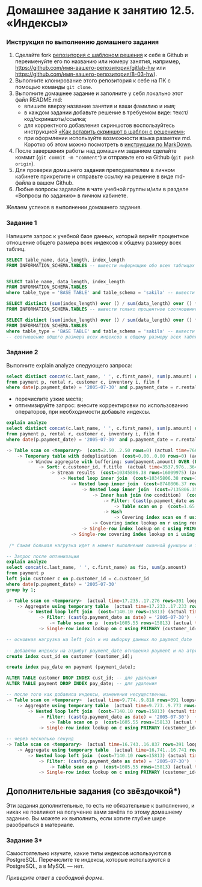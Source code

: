 # Домашнее задание к занятию 12.5. «Индексы»

### Инструкция по выполнению домашнего задания

1. Сделайте fork [репозитория c шаблоном решения](https://github.com/netology-code/sys-pattern-homework) к себе в Github и переименуйте его по названию или номеру занятия, например, https://github.com/имя-вашего-репозитория/gitlab-hw или https://github.com/имя-вашего-репозитория/8-03-hw).
2. Выполните клонирование этого репозитория к себе на ПК с помощью команды `git clone`.
3. Выполните домашнее задание и заполните у себя локально этот файл README.md:
   - впишите вверху название занятия и ваши фамилию и имя;
   - в каждом задании добавьте решение в требуемом виде: текст/код/скриншоты/ссылка;
   - для корректного добавления скриншотов воспользуйтесь инструкцией [«Как вставить скриншот в шаблон с решением»](https://github.com/netology-code/sys-pattern-homework/blob/main/screen-instruction.md);
   - при оформлении используйте возможности языка разметки md. Коротко об этом можно посмотреть в [инструкции по MarkDown](https://github.com/netology-code/sys-pattern-homework/blob/main/md-instruction.md).
4. После завершения работы над домашним заданием сделайте коммит (`git commit -m "comment"`) и отправьте его на Github (`git push origin`).
5. Для проверки домашнего задания преподавателем в личном кабинете прикрепите и отправьте ссылку на решение в виде md-файла в вашем Github.
6. Любые вопросы задавайте в чате учебной группы и/или в разделе «Вопросы по заданию» в личном кабинете.

Желаем успехов в выполнении домашнего задания.

### Задание 1

Напишите запрос к учебной базе данных, который вернёт процентное отношение общего размера всех индексов к общему размеру всех таблиц.

```sql
SELECT table_name, data_length, index_length
FROM INFORMATION_SCHEMA.TABLES -- вывести информацию обо всех таблицах в рамках БД


SELECT table_name, data_length, index_length
FROM INFORMATION_SCHEMA.TABLES
where table_type = 'BASE TABLE' and table_schema = 'sakila' -- вывести таблицы только БД sakila

SELECT distinct (sum(index_length) over () / sum(data_length) over () * 100) as percent_all
FROM INFORMATION_SCHEMA.TABLES -- вывести только процентное соотношение общего размера всех индексов к общему размеру всех таблиц

SELECT distinct (sum(index_length) over () / sum(data_length) over () * 100) as percent_all
FROM INFORMATION_SCHEMA.TABLES
where table_type = 'BASE TABLE' and table_schema = 'sakila' -- вывести только процентное 
-- соотношение общего размера всех индексов к общему размеру всех таблиц в БД sakila 

```

### Задание 2

Выполните explain analyze следующего запроса:
```sql
select distinct concat(c.last_name, ' ', c.first_name), sum(p.amount) over (partition by c.customer_id, f.title)
from payment p, rental r, customer c, inventory i, film f
where date(p.payment_date) = '2005-07-30' and p.payment_date = r.rental_date and r.customer_id = c.customer_id and i.inventory_id = r.inventory_id
```
- перечислите узкие места;
- оптимизируйте запрос: внесите корректировки по использованию операторов, при необходимости добавьте индексы.
```sql 
explain analyze
select distinct concat(c.last_name, ' ', c.first_name), sum(p.amount) over (partition by c.customer_id, f.title)
from payment p, rental r, customer c, inventory i, film f
where date(p.payment_date) = '2005-07-30' and p.payment_date = r.rental_date and r.customer_id = c.customer_id and i.inventory_id = r.inventory_id

-> Table scan on <temporary>  (cost=2.50..2.50 rows=0) (actual time=7668.709..7668.753 rows=391 loops=1)
    -> Temporary table with deduplication  (cost=0.00..0.00 rows=0) (actual time=7668.706..7668.706 rows=391 loops=1)
        -> Window aggregate with buffering: sum(payment.amount) OVER (PARTITION BY c.customer_id,f.title )   (actual time=3538.013..7402.202 rows=642000 loops=1)
            -> Sort: c.customer_id, f.title  (actual time=3537.976..3648.338 rows=642000 loops=1)
                -> Stream results  (cost=10345806.38 rows=16009975) (actual time=2.539..2714.691 rows=642000 loops=1)
                    -> Nested loop inner join  (cost=10345806.38 rows=16009975) (actual time=2.524..2262.546 rows=642000 loops=1)
                        -> Nested loop inner join  (cost=8740806.37 rows=16009975) (actual time=2.309..2004.931 rows=642000 loops=1)
                            -> Nested loop inner join  (cost=7135806.35 rows=16009975) (actual time=2.186..1737.070 rows=642000 loops=1)
                                -> Inner hash join (no condition)  (cost=1581474.80 rows=15813000) (actual time=1.849..93.524 rows=634000 loops=1)
                                    -> Filter: (cast(p.payment_date as date) = '2005-07-30')  (cost=1.65 rows=15813) (actual time=0.273..14.358 rows=634 loops=1)
                                        -> Table scan on p  (cost=1.65 rows=15813) (actual time=0.259..11.213 rows=16044 loops=1)
                                    -> Hash
                                        -> Covering index scan on f using idx_title  (cost=103.00 rows=1000) (actual time=0.317..1.142 rows=1000 loops=1)
                                -> Covering index lookup on r using rental_date (rental_date=p.payment_date)  (cost=0.25 rows=1) (actual time=0.002..0.002 rows=1 loops=634000)
                            -> Single-row index lookup on c using PRIMARY (customer_id=r.customer_id)  (cost=0.00 rows=1) (actual time=0.000..0.000 rows=1 loops=642000)
                        -> Single-row covering index lookup on i using PRIMARY (inventory_id=r.inventory_id)  (cost=0.00 rows=1) (actual time=0.000..0.000 rows=1 loops=642000)
                        
 /* Самая большая нагрузка идет в момент выполнения оконной функции и inner join, от них и будем избавляться */                      

-- Запрос после оптимизации
explain analyze 
select concat(c.last_name, ' ', c.first_name) as fio, sum(p.amount)
from payment p
left join customer c on p.customer_id = c.customer_id 
where date(p.payment_date) = '2005-07-30'
group by 1;

-> Table scan on <temporary>  (actual time=17.235..17.276 rows=391 loops=1)
    -> Aggregate using temporary table  (actual time=17.233..17.233 rows=391 loops=1)
        -> Nested loop left join  (cost=7140.10 rows=15813) (actual time=0.111..15.607 rows=634 loops=1)
            -> Filter: (cast(p.payment_date as date) = '2005-07-30')  (cost=1605.55 rows=15813) (actual time=0.096..13.977 rows=634 loops=1)
                -> Table scan on p  (cost=1605.55 rows=15813) (actual time=0.073..10.369 rows=16044 loops=1)
            -> Single-row index lookup on c using PRIMARY (customer_id=p.customer_id)  (cost=0.25 rows=1) (actual time=0.002..0.002 rows=1 loops=634)

-- основная нагрузка на left join и на выборку данных по payment_date
            
-- добавляю индексы на атрибут payment_date отношения payment и на атрибут customer_id отношения customer
create index cust_id on customer (customer_id);

create index pay_date on payment (payment_date);

ALTER TABLE customer DROP INDEX cust_id; -- для удаления
ALTER TABLE payment DROP INDEX pay_date; -- для удаления

-- после того как добавила индексы, изменения несущественны.
-> Table scan on <temporary>  (actual time=9.774..9.818 rows=391 loops=1)
    -> Aggregate using temporary table  (actual time=9.773..9.773 rows=391 loops=1)
        -> Nested loop left join  (cost=7140.10 rows=15813) (actual time=0.091..8.904 rows=634 loops=1)
            -> Filter: (cast(p.payment_date as date) = '2005-07-30')  (cost=1605.55 rows=15813) (actual time=0.078..8.058 rows=634 loops=1)
                -> Table scan on p  (cost=1605.55 rows=15813) (actual time=0.064..6.326 rows=16044 loops=1)
            -> Single-row index lookup on c using PRIMARY (customer_id=p.customer_id)  (cost=0.25 rows=1) (actual time=0.001..0.001 rows=1 loops=634)

-- через несколько секунд
-> Table scan on <temporary>  (actual time=16.743..16.837 rows=391 loops=1)
    -> Aggregate using temporary table  (actual time=16.741..16.741 rows=391 loops=1)
        -> Nested loop left join  (cost=7140.10 rows=15813) (actual time=0.083..15.221 rows=634 loops=1)
            -> Filter: (cast(p.payment_date as date) = '2005-07-30')  (cost=1605.55 rows=15813) (actual time=0.070..13.781 rows=634 loops=1)
                -> Table scan on p  (cost=1605.55 rows=15813) (actual time=0.055..10.213 rows=16044 loops=1)
            -> Single-row index lookup on c using PRIMARY (customer_id=p.customer_id)  (cost=0.25 rows=1) (actual time=0.002..0.002 rows=1 loops=634)

```
## Дополнительные задания (со звёздочкой*)
Эти задания дополнительные, то есть не обязательные к выполнению, и никак не повлияют на получение вами зачёта по этому домашнему заданию. Вы можете их выполнить, если хотите глубже шире разобраться в материале.

### Задание 3*

Самостоятельно изучите, какие типы индексов используются в PostgreSQL. Перечислите те индексы, которые используются в PostgreSQL, а в MySQL — нет.

*Приведите ответ в свободной форме.*
